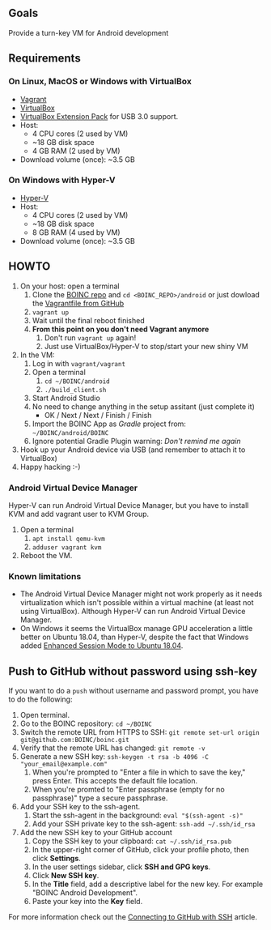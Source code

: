 ## Goals

Provide a turn-key VM for Android development

## Requirements

### On Linux, MacOS or Windows with VirtualBox
* [Vagrant](https://www.vagrantup.com/downloads.html)
* [VirtualBox](https://www.virtualbox.org/wiki/Downloads)
* [VirtualBox Extension Pack](https://www.virtualbox.org/wiki/Downloads) for USB 3.0 support.
* Host:
  * 4 CPU cores (2 used by VM)
  * ~18 GB disk space
  * 4 GB RAM (2 used by VM)
* Download volume (once): ~3.5 GB

### On Windows with Hyper-V
* [Hyper-V](https://docs.microsoft.com/en-us/virtualization/hyper-v-on-windows/quick-start/enable-hyper-v)
* Host:
  * 4 CPU cores (2 used by VM)
  * ~18 GB disk space
  * 8 GB RAM (4 used by VM)
* Download volume (once): ~3.5 GB

## HOWTO

1. On your host: open a terminal
   1. Clone the [BOINC repo](https://github.com/BOINC/boinc) and `cd <BOINC_REPO>/android` or just dowload the [Vagrantfile from GitHub](https://github.com/BOINC/boinc/blob/master/android/Vagrantfile)
   1. `vagrant up`
   1. Wait until the final reboot finished
   1. **From this point on you don't need Vagrant anymore**
      1. Don't run `vagrant up` again!
      1. Just use VirtualBox/Hyper-V to stop/start your new shiny VM
1. In the VM:
   1. Log in with `vagrant/vagrant`
   1. Open a terminal
      1. `cd ~/BOINC/android`
      1. `./build_client.sh`
   1. Start Android Studio
   1. No need to change anything in the setup assitant (just complete it)
      * OK / Next / Next / Finish / Finish
   1. Import the BOINC App as *Gradle* project from: `~/BOINC/android/BOINC`
   1. Ignore potential Gradle Plugin warning: *Don't remind me again*
1. Hook up your Android device via USB (and remember to attach it to VirtualBox)
1. Happy hacking :-)

### Android Virtual Device Manager
Hyper-V can run Android Virtual Device Manager, but you have to install KVM and add vagrant user to KVM Group.
1. Open a terminal
   1. `apt install qemu-kvm`
   1. `adduser vagrant kvm`
1. Reboot the VM.

### Known limitations

* The Android Virtual Device Manager might not work properly as it needs virtualization
  which isn't possible within a virtual machine (at least not using VirtualBox). Although Hyper-V can run Android Virtual Device Manager.
* On Windows it seems the VirtualBox manage GPU acceleration a little better on Ubuntu 18.04, than Hyper-V, despite the fact that Windows added [Enhanced Session Mode to Ubuntu 18.04](https://blogs.technet.microsoft.com/virtualization/2018/02/28/sneak-peek-taking-a-spin-with-enhanced-linux-vms/).

## Push to GitHub without password using ssh-key
If you want to do a `push` without username and password prompt, you have to do the following:
1. Open terminal.
1. Go to the BOINC repository: `cd ~/BOINC`
1. Switch the remote URL from HTTPS to SSH: `git remote set-url origin git@github.com:BOINC/boinc.git`
1. Verify that the remote URL has changed: `git remote -v`
1. Generate a new SSH key: `ssh-keygen -t rsa -b 4096 -C "your_email@example.com"`
   1. When you're prompted to "Enter a file in which to save the key," press Enter. This accepts the default file location.
   1. When you're promted to "Enter passphrase (empty for no passphrase)" type a secure passphrase.
1. Add your SSH key to the ssh-agent.
   1. Start the ssh-agent in the background: `eval "$(ssh-agent -s)"`
   1. Add your SSH private key to the ssh-agent: `ssh-add ~/.ssh/id_rsa`
1. Add the new SSH key to your GitHub account
   1. Copy the SSH key to your clipboard: `cat ~/.ssh/id_rsa.pub`
   1. In the upper-right corner of GitHub, click your profile photo, then click **Settings**.
   1. In the user settings sidebar, click **SSH and GPG keys**.
   1. Click **New SSH key**.
   1. In the **Title** field, add a descriptive label for the new key. For example "BOINC Android Development".
   1. Paste your key into the **Key** field.

For more information check out the [Connecting to GitHub with SSH](https://help.github.com/en/articles/connecting-to-github-with-ssh) article.
